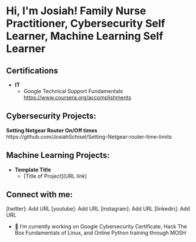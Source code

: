 <h1>Hi, I'm Josiah! Family Nurse Practitioner</a>, 
Cybersecurity Self Learner</a>, 
Machine Learning Self Learner</a></h1>

<h2>Certifications</h2>
  

- <b>IT </b>
   - Google Technical Support Fundamentals https://www.coursera.org/accomplishments
          

<h2>Cybersecurity Projects:</h2>
<b>Setting Netgear Router On/Off times</b> https://github.com/JosiahSchisel/Setting-Netgear-router-time-limits
    


<h2>Machine Learning Projects:</h2>

- <b>Template Title </b>
  - [Title of Project](URL link)


<h2>  Connect with me:</h2>



[twitter]: Add URL
[youtube]: Add URL
[instagram]: Add URL
[linkedin]: Add URL



- 🔭 I’m currently working on Google Cybersecurity Certificate, Hack The Box Fundamentals of Linux, and Online Python training through MOSH

